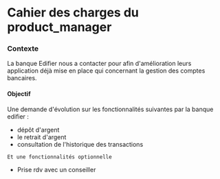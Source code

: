# Cahier des charges du product_manager

### Contexte

La banque Edifier nous a contacter pour afin d'amélioration leurs application déjà mise en place qui concernant la gestion des comptes bancaires.

#### Objectif

Une demande d'évolution sur les fonctionnalités suivantes par la banque edifier :
- dépôt d'argent
- le retrait d'argent 
- consultation de l'historique des transactions

`Et une fonctionnalités optionnelle`
- Prise rdv avec un conseiller 